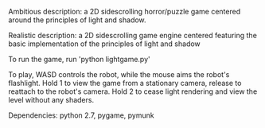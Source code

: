 Ambitious description: a 2D sidescrolling horror/puzzle game centered around the principles of light and shadow.

Realistic description: a 2D sidescrolling game engine centered featuring the basic implementation of the principles of light and shadow

To run the game, run 'python lightgame.py'

To play, WASD controls the robot, while the mouse aims the robot's flashlight. Hold 1 to view the game from a stationary camera, release to reattach to the robot's camera. Hold 2 to cease light rendering and view the level without any shaders.

Dependencies: python 2.7, pygame, pymunk